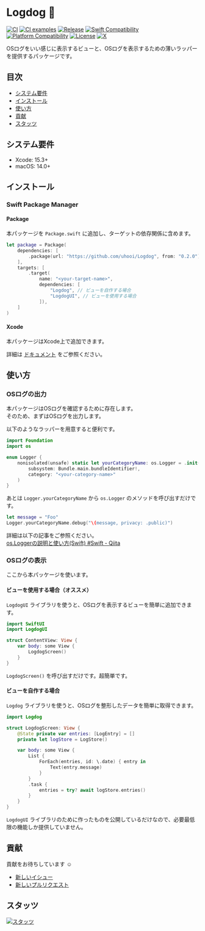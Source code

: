 # Logdog :dog:

[![CI](https://github.com/uhooi/Logdog/actions/workflows/ci.yml/badge.svg?branch=main)](https://github.com/uhooi/Logdog/actions/workflows/ci.yml)
[![CI examples](https://github.com/uhooi/Logdog/actions/workflows/ci-examples.yml/badge.svg?branch=main)](https://github.com/uhooi/Logdog/actions/workflows/ci-examples.yml)
[![Release](https://img.shields.io/github/v/release/uhooi/Logdog)](https://github.com/uhooi/Logdog/releases/latest)
[![Swift Compatibility](https://img.shields.io/endpoint?url=https%3A%2F%2Fswiftpackageindex.com%2Fapi%2Fpackages%2Fuhooi%2FLogdog%2Fbadge%3Ftype%3Dswift-versions)](https://swiftpackageindex.com/uhooi/Logdog)
[![Platform Compatibility](https://img.shields.io/endpoint?url=https%3A%2F%2Fswiftpackageindex.com%2Fapi%2Fpackages%2Fuhooi%2FLogdog%2Fbadge%3Ftype%3Dplatforms)](https://swiftpackageindex.com/uhooi/Logdog)
[![License](https://img.shields.io/github/license/uhooi/Logdog)](https://github.com/uhooi/Logdog/blob/main/LICENSE)
[![X](https://img.shields.io/twitter/follow/the_uhooi?style=social)](https://twitter.com/the_uhooi)

OSログをいい感じに表示するビューと、OSログを表示するための薄いラッパーを提供するパッケージです。

## 目次

- [システム要件](#システム要件)
- [インストール](#インストール)
- [使い方](#使い方)
- [貢献](#貢献)
- [スタッツ](#スタッツ)

## システム要件

- Xcode: 15.3+
- macOS: 14.0+

## インストール

### Swift Package Manager

#### Package

本パッケージを `Package.swift` に追加し、ターゲットの依存関係に含めます。

```swift
let package = Package(
    dependencies: [
        .package(url: "https://github.com/uhooi/Logdog", from: "0.2.0"),
    ],
    targets: [
        .target(
            name: "<your-target-name>",
            dependencies: [
                "Logdog", // ビューを自作する場合
                "LogdogUI", // ビューを使用する場合
            ]),
    ]
)
```

#### Xcode

本パッケージはXcode上で追加できます。

詳細は [ドキュメント](https://developer.apple.com/documentation/swift_packages/adding_package_dependencies_to_your_app) をご参照ください。

## 使い方

### OSログの出力

本パッケージはOSログを確認するために存在します。  
そのため、まずはOSログを出力します。

以下のようなラッパーを用意すると便利です。

```swift
import Foundation
import os

enum Logger {
    nonisolated(unsafe) static let yourCategoryName: os.Logger = .init(
        subsystem: Bundle.main.bundleIdentifier!,
        category: "<your-category-name>"
    )
}
```

あとは `Logger.yourCategoryName` から `os.Logger` のメソッドを呼び出すだけです。

```swift
let message = "Foo"
Logger.yourCategoryName.debug("\(message, privacy: .public)")
```

詳細は以下の記事をご参照ください。  
[os.Loggerの説明と使い方(Swift) #Swift - Qiita](https://qiita.com/uhooi/items/2e4f6dc4600ca0d7c07b)

### OSログの表示

ここから本パッケージを使います。

#### ビューを使用する場合（オススメ）

`LogdogUI` ライブラリを使うと、OSログを表示するビューを簡単に追加できます。

```swift
import SwiftUI
import LogdogUI

struct ContentView: View {
    var body: some View {
        LogdogScreen()
    }
}
```

`LogdogScreen()` を呼び出すだけです。超簡単です。

#### ビューを自作する場合

`Logdog` ライブラリを使うと、OSログを整形したデータを簡単に取得できます。

```swift
import Logdog

struct LogdogScreen: View {
    @State private var entries: [LogEntry] = []
    private let logStore = LogStore()

    var body: some View {
        List {
            ForEach(entries, id: \.date) { entry in
                Text(entry.message)
            }
        }
        .task {
            entries = try? await logStore.entries()
        }
    }
}
```

`LogdogUI` ライブラリのために作ったものを公開しているだけなので、必要最低限の機能しか提供していません。

## 貢献

貢献をお待ちしています :relaxed:

- [新しいイシュー](https://github.com/uhooi/Logdog/issues/new)
- [新しいプルリクエスト](https://github.com/uhooi/Logdog/compare)

## スタッツ

[![スタッツ](https://repobeats.axiom.co/api/embed/402bd4c24a179fe7d29be33db37daa412656d080.svg "Repobeats analytics image")](https://github.com/uhooi/Logdog)
